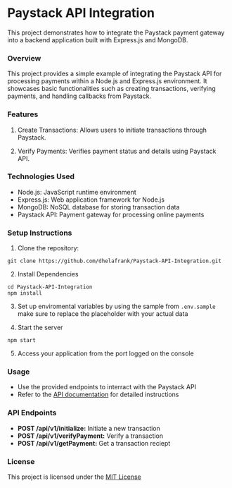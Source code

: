 # Paystack API Integration
This project demonstrates how to integrate the Paystack payment gateway into a backend application built with Express.js and MongoDB.

### Overview
This project provides a simple example of integrating the Paystack API for processing payments within a Node.js and Express.js environment. It showcases basic functionalities such as creating transactions, verifying payments, and handling callbacks from Paystack.

### Features
1. Create Transactions: Allows users to initiate transactions through Paystack.

2. Verify Payments: Verifies payment status and details using Paystack API.

### Technologies Used
- Node.js: JavaScript runtime environment
- Express.js: Web application framework for Node.js
- MongoDB: NoSQL database for storing transaction data
- Paystack API: Payment gateway for processing online payments

### Setup Instructions
1. Clone the repository:
```
git clone https://github.com/dhelafrank/Paystack-API-Integration.git
```
2. Install Dependencies
```
cd Paystack-API-Integration
npm install
```
3. Set up enviromental variables by using the sample from `.env.sample` make sure to replace the placeholder with your actual data

4. Start the server
```
npm start
```
5. Access your application from the port logged on the console

### Usage
- Use the provided endpoints to interract with the Paystack API
- Refer to the [API documentation]("/docs.md") for detailed instructions

### API Endpoints
- <b>POST /api/v1/initialize:</b> Initiate a new transaction
- <b>POST /api/v1/verifyPayment:</b> Verify a transaction
- <b>POST /api/v1/getPayment:</b> Get a transaction reciept

### License
This project is licensed under the [MIT License]("/LICENSE.md")